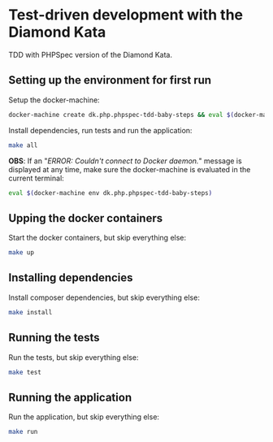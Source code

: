 # Test-driven development with the Diamond Kata

TDD with PHPSpec version of the Diamond Kata.

## Setting up the environment for first run

Setup the docker-machine:
```bash
docker-machine create dk.php.phpspec-tdd-baby-steps && eval $(docker-machine env dk.php.phpspec-tdd-baby-steps)
```

Install dependencies, run tests and run the application:
```bash
make all
```

**OBS**: If an "_ERROR: Couldn't connect to Docker daemon._" message is displayed at any time, make sure the docker-machine is evaluated in the current terminal:
```bash
eval $(docker-machine env dk.php.phpspec-tdd-baby-steps)
```

## Upping the docker containers

Start the docker containers, but skip everything else:
```bash
make up
```

## Installing dependencies

Install composer dependencies, but skip everything else:
```bash
make install
```

## Running the tests

Run the tests, but skip everything else:
```bash
make test
```

## Running the application

Run the application, but skip everything else:
```bash
make run
```
